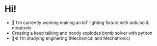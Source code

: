# Hi! 

- 🔭 I’m currently working making an IoT lighting fixture with arduino & neopixels
- Creating a keep talking and noody explodes bomb solver with python
- 🔧⚙️ I’m studying enginering (Mechanical and Mechatronic)
